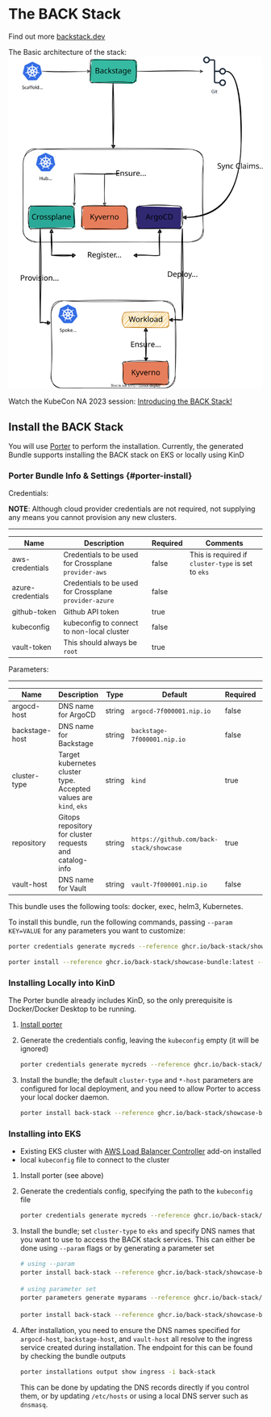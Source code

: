 # The BACK Stack

Find out more [backstack.dev](https://backstack.dev)

The Basic architecture of the stack:
![architecture diagram](./imgs/arch.svg)

Watch the KubeCon NA 2023 session: [Introducing the BACK Stack!](https://youtu.be/SMlR12uwMLs)

## Install the BACK Stack

You will use [Porter][getporter] to perform the installation. Currently, the generated Bundle supports installing the BACK stack on EKS or locally using KinD

### Porter Bundle Info & Settings {#porter-install}

Credentials:

**NOTE**: Although cloud provider credentials are not required, not supplying any means you cannot provision any new clusters.

---

| Name              | Description                                            | Required | Comments |
| ----------------- | ------------------------------------------------------ | -------- | - |
| aws-credentials   | Credentials to be used for Crossplane `provider-aws`   | false    | This is required if `cluster-type` is set to `eks` |
| azure-credentials | Credentials to be used for Crossplane `provider-azure` | false    |   |
| github-token      | Github API token                                       | true     |   |
| kubeconfig        | kubeconfig to connect to non-local cluster             | false    |   |
| vault-token       | This should always be `root`                           | true     |   |

Parameters:

---

| Name           | Description                                                       | Type   | Default                                  | Required | Comments |
| -------------- | ----------------------------------------------------------------- | ------ | ---------------------------------------- | -------- | - |
| argocd-host    | DNS name for ArgoCD                                               | string | `argocd-7f000001.nip.io`                 | false    |   |
| backstage-host | DNS name for Backstage                                            | string | `backstage-7f000001.nip.io`              | false    |   |
| cluster-type   | Target kubernetes cluster type. Accepted values are `kind`, `eks` | string | `kind`                                   | true     |   |
| repository     | Gitops repository for cluster requests and catalog-info           | string | `https://github.com/back-stack/showcase` | true     |   |
| vault-host     | DNS name for Vault                                                | string | `vault-7f000001.nip.io`                  | false    |   |

This bundle uses the following tools: docker, exec, helm3, Kubernetes.

To install this bundle, run the following commands, passing `--param KEY=VALUE` for any parameters you want to customize:

```sh
porter credentials generate mycreds --reference ghcr.io/back-stack/showcase-bundle:latest
```

```sh
porter install --reference ghcr.io/back-stack/showcase-bundle:latest --credential-set mycreds --param repository=https://github.com/USER/REPO
```

### Installing Locally into KinD

The Porter bundle already includes KinD, so the only prerequisite is Docker/Docker Desktop to be running.

1.  [Install porter](#porter-install)
2.  Generate the credentials config, leaving the `kubeconfig` empty (it will be ignored)

    ```sh
    porter credentials generate mycreds --reference ghcr.io/back-stack/showcase-bundle:latest
    ```

3.  Install the bundle; the default `cluster-type` and `*-host` parameters are configured for local deployment, and you need to allow Porter to access your local docker daemon.

    ```sh
    porter install back-stack --reference ghcr.io/back-stack/showcase-bundle:latest --credential-set mycreds --param repository=repository=https://github.com/USER/REPO --allow-docker-host-access
    ```

### Installing into EKS

-  Existing EKS cluster with [AWS Load Balancer Controller][alb-controller] add-on installed
-  local `kubeconfig` file to connect to the cluster

1.  Install porter (see above)
2.  Generate the credentials config, specifying the path to the `kubeconfig` file

    ```sh
    porter credentials generate mycreds --reference ghcr.io/back-stack/showcase-bundle:latest
    ```

3.  Install the bundle; set `cluster-type` to `eks` and specify DNS names that you want to use to access the BACK stack services. This can either be done using `--param` flags or by generating a parameter set

    ```sh
    # using --param
    porter install back-stack --reference ghcr.io/back-stack/showcase-bundle:latest --credential-set mycreds --param repository=repository=https://github.com/USER/REPO --param cluster-type=eks --param argocd-host=ARGOCD_DNS_NAME --param backstage-host=BACKSTAGE_DNS_NAME --param vault-host=VAULT_DNS_NAME

    # using parameter set
    porter parameters generate myparams --reference ghcr.io/back-stack/showcase-bundle:latest

    porter install back-stack --reference ghcr.io/back-stack/showcase-bundle:latest --credential-set mycreds --parameter-set myparams
    ```

4.  After installation, you need to ensure the DNS names specified for `argocd-host`, `backstage-host`, and `vault-host` all resolve to the ingress service created during installation. The endpoint for this can be found by checking the bundle outputs

    ```sh
    porter installations output show ingress -i back-stack
    ```

    This can be done by updating the DNS records directly if you control them, or by updating `/etc/hosts` or using a local DNS server such as `dnsmasq`.

[getporter]: https://getporter.org
[alb-controller]: https://docs.aws.amazon.com/eks/latest/userguide/aws-load-balancer-controller.html
